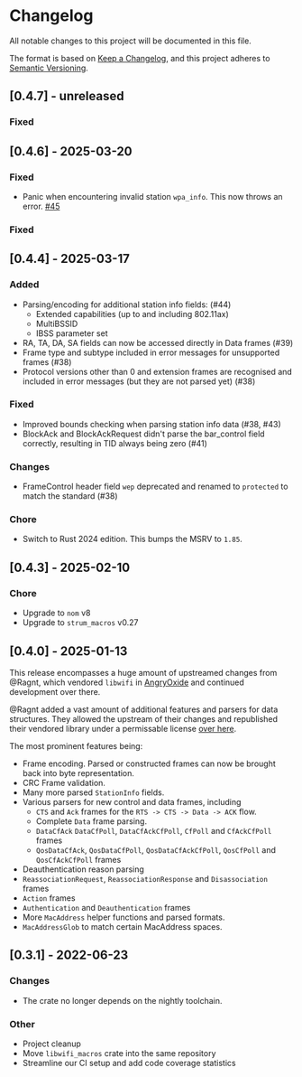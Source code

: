 # Changelog

All notable changes to this project will be documented in this file.

The format is based on [Keep a Changelog](https://keepachangelog.com/en/1.0.0/), and this project adheres to [Semantic Versioning](https://semver.org/spec/v2.0.0.html).

## [0.4.7] - unreleased

### Fixed

## [0.4.6] - 2025-03-20

### Fixed

- Panic when encountering invalid station `wpa_info`. This now throws an error. [#45](https://github.com/Nukesor/libwifi/issues/45)

### Fixed

## [0.4.4] - 2025-03-17

### Added

- Parsing/encoding for additional station info fields: (#44)
  - Extended capabilities (up to and including 802.11ax)
  - MultiBSSID
  - IBSS parameter set
- RA, TA, DA, SA fields can now be accessed directly in Data frames (#39)
- Frame type and subtype included in error messages for unsupported frames (#38)
- Protocol versions other than 0 and extension frames are recognised and included in error messages (but they are not parsed yet) (#38)

### Fixed

- Improved bounds checking when parsing station info data (#38, #43)
- BlockAck and BlockAckRequest didn't parse the bar_control field correctly, resulting in TID always being zero (#41)

### Changes

- FrameControl header field `wep` deprecated and renamed to `protected` to match the standard (#38)

### Chore

- Switch to Rust 2024 edition. This bumps the MSRV to `1.85`.

## [0.4.3] - 2025-02-10

### Chore

- Upgrade to `nom` v8
- Upgrade to `strum_macros` v0.27

## [0.4.0] - 2025-01-13

This release encompasses a huge amount of upstreamed changes from @Ragnt, which vendored `libwifi` in [AngryOxide](https://github.com/Ragnt/AngryOxide) and continued development over there.

@Ragnt added a vast amount of additional features and parsers for data structures.
They allowed the upstream of their changes and republished their vendored library under a permissable license [over here](https://github.com/Ragnt/libwifi).

The most prominent features being:

- Frame encoding. Parsed or constructed frames can now be brought back into byte representation.
- CRC Frame validation.
- Many more parsed `StationInfo` fields.
- Various parsers for new control and data frames, including
  - `CTS` and `Ack` frames for the `RTS -> CTS -> Data -> ACK` flow.
  - Complete `Data` frame parsing.
  - `DataCfAck` `DataCfPoll`, `DataCfAckCfPoll`, `CfPoll` and `CfAckCfPoll` frames
  - `QosDataCfAck`, `QosDataCfPoll`, `QosDataCfAckCfPoll`, `QosCfPoll` and `QosCfAckCfPoll` frames
- Deauthentication reason parsing
- `ReassociationRequest`, `ReassociationResponse` and `Disassociation` frames
- `Action` frames
- `Authentication` and `Deauthentication` frames
- More `MacAddress` helper functions and parsed formats.
- `MacAddressGlob` to match certain MacAddress spaces.

## [0.3.1] - 2022-06-23

### Changes

- The crate no longer depends on the nightly toolchain.

### Other

- Project cleanup
- Move `libwifi_macros` crate into the same repository
- Streamline our CI setup and add code coverage statistics

